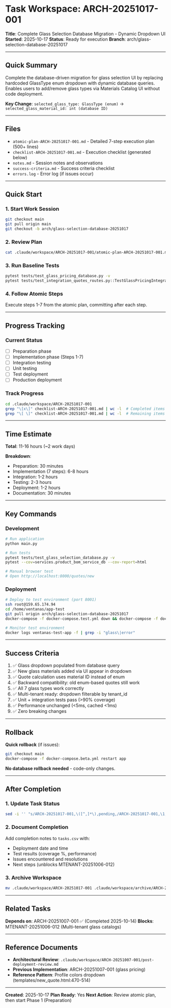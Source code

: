# Task Workspace: ARCH-20251017-001

**Title**: Complete Glass Selection Database Migration - Dynamic Dropdown UI
**Started**: 2025-10-17
**Status**: Ready for execution
**Branch**: arch/glass-selection-database-20251017

---

## Quick Summary

Complete the database-driven migration for glass selection UI by replacing hardcoded GlassType enum dropdown with dynamic database queries. Enables users to add/remove glass types via Materials Catalog UI without code deployment.

**Key Change**: `selected_glass_type: GlassType (enum)` → `selected_glass_material_id: int (database ID)`

---

## Files

- `atomic-plan-ARCH-20251017-001.md` - Detailed 7-step execution plan (500+ lines)
- `checklist-ARCH-20251017-001.md` - Execution checklist (generated below)
- `notes.md` - Session notes and observations
- `success-criteria.md` - Success criteria checklist
- `errors.log` - Error log (if issues occur)

---

## Quick Start

### 1. Start Work Session
```bash
git checkout main
git pull origin main
git checkout -b arch/glass-selection-database-20251017
```

### 2. Review Plan
```bash
cat .claude/workspace/ARCH-20251017-001/atomic-plan-ARCH-20251017-001.md
```

### 3. Run Baseline Tests
```bash
pytest tests/test_glass_pricing_database.py -v
pytest tests/test_integration_quotes_routes.py::TestGlassPricingIntegration -v
```

### 4. Follow Atomic Steps
Execute steps 1-7 from the atomic plan, committing after each step.

---

## Progress Tracking

### Current Status
- [ ] Preparation phase
- [ ] Implementation phase (Steps 1-7)
- [ ] Integration testing
- [ ] Unit testing
- [ ] Test deployment
- [ ] Production deployment

### Track Progress
```bash
cd .claude/workspace/ARCH-20251017-001
grep "\[x\]" checklist-ARCH-20251017-001.md | wc -l  # Completed items
grep "\[ \]" checklist-ARCH-20251017-001.md | wc -l  # Remaining items
```

---

## Time Estimate

**Total**: 11-16 hours (~2 work days)

**Breakdown**:
- Preparation: 30 minutes
- Implementation (7 steps): 6-8 hours
- Integration: 1-2 hours
- Testing: 2-3 hours
- Deployment: 1-2 hours
- Documentation: 30 minutes

---

## Key Commands

### Development
```bash
# Run application
python main.py

# Run tests
pytest tests/test_glass_selection_database.py -v
pytest --cov=services.product_bom_service_db --cov-report=html

# Manual browser test
# Open http://localhost:8000/quotes/new
```

### Deployment
```bash
# Deploy to test environment (port 8001)
ssh root@159.65.174.94
cd /home/ventanas/app-test
git pull origin arch/glass-selection-database-20251017
docker-compose -f docker-compose.test.yml down && docker-compose -f docker-compose.test.yml up -d --build

# Monitor test environment
docker logs ventanas-test-app -f | grep -i "glass\|error"
```

---

## Success Criteria

1. ✅ Glass dropdown populated from database query
2. ✅ New glass materials added via UI appear in dropdown
3. ✅ Quote calculation uses material ID instead of enum
4. ✅ Backward compatibility: old enum-based quotes still work
5. ✅ All 7 glass types work correctly
6. ✅ Multi-tenant ready: dropdown filterable by tenant_id
7. ✅ Unit + integration tests pass (>90% coverage)
8. ✅ Performance unchanged (<5ms, cached <1ms)
9. ✅ Zero breaking changes

---

## Rollback

**Quick rollback** (if issues):
```bash
git checkout main
docker-compose -f docker-compose.beta.yml restart app
```

**No database rollback needed** - code-only changes.

---

## After Completion

### 1. Update Task Status
```bash
sed -i '' "s/ARCH-20251017-001,\([^,]*\),pending,/ARCH-20251017-001,\1,completed,/" tasks.csv
```

### 2. Document Completion
Add completion notes to `tasks.csv` with:
- Deployment date and time
- Test results (coverage %, performance)
- Issues encountered and resolutions
- Next steps (unblocks MTENANT-20251006-012)

### 3. Archive Workspace
```bash
mv .claude/workspace/ARCH-20251017-001 .claude/workspace/archive/ARCH-20251017-001-completed-$(date +%Y%m%d)
```

---

## Related Tasks

**Depends on**: ARCH-20251007-001 ✅ (Completed 2025-10-14)
**Blocks**: MTENANT-20251006-012 (Multi-tenant glass catalogs)

---

## Reference Documents

- **Architectural Review**: `.claude/workspace/ARCH-20251007-001/post-deployment-review.md`
- **Previous Implementation**: ARCH-20251007-001 (glass pricing)
- **Reference Pattern**: Profile colors dropdown (templates/new_quote.html:470-514)

---

**Created**: 2025-10-17
**Plan Ready**: Yes
**Next Action**: Review atomic plan, then start Phase 1 (Preparation)
